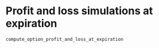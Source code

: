 # Profit and loss simulations at expiration

```@docs
compute_option_profit_and_loss_at_expiration
```